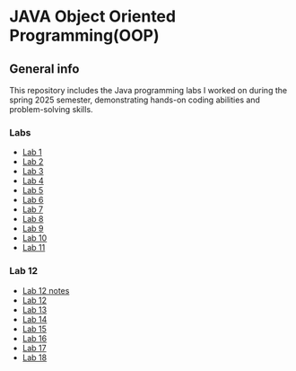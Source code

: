 # JAVA Object Oriented Programming(OOP)

## General info
This repository includes the Java programming labs I worked on during the spring 2025 semester, demonstrating hands-on coding abilities and problem-solving skills.

### Labs
- [Lab 1](https://github.com/jlndvr/Java/blob/main/Lab%2001)
- [Lab 2](https://github.com/jlndvr/Java/blob/main/Lab%2002)
- [Lab 3](https://github.com/jlndvr/Java/blob/main/Lab%2003)
- [Lab 4](https://github.com/jlndvr/Java/blob/main/Lab%2004)
- [Lab 5](https://github.com/jlndvr/Java/blob/main/Lab%2005)
- [Lab 6](https://github.com/jlndvr/Java/blob/main/Lab%2006)
- [Lab 7](https://github.com/jlndvr/Java/blob/main/Lab%2007)
- [Lab 8](https://github.com/jlndvr/Java/blob/main/Lab%2008)
- [Lab 9](https://github.com/jlndvr/Java/blob/main/Lab%2009)
- [Lab 10](https://github.com/jlndvr/Java/blob/main/Lab%2010)
- [Lab 11](https://github.com/jlndvr/Java/blob/main/Lab%2011)
### Lab 12
- [Lab 12 notes](https://github.com/jlndvr/Java/blob/main/Lab%2012%20Notes)
- [Lab 12](https://github.com/jlndvr/Java/blob/main/Lab%2012)
- [Lab 13](https://github.com/jlndvr/Java/blob/main/Lab%2013)
- [Lab 14](https://github.com/jlndvr/Java/blob/main/Lab%2014)
- [Lab 15](https://github.com/jlndvr/Java/blob/main/Lab%2015)
- [Lab 16]()
- [Lab 17]()
- [Lab 18]()

